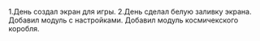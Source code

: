 1.День создал экран для игры.
2.День сделал белую заливку экрана.
    Добавил модуль с настройками.
    Добавил модуль космичекского коробля.
    
